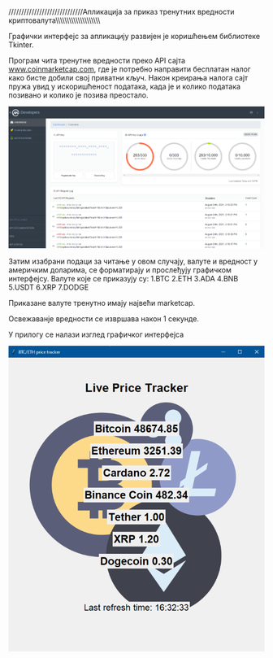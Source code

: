 /////////////////////////////Апликација за приказ тренутних вредности криптовалута\\\\\\\\\\\\\\\\\\\\\\\\\\\\\\\\\\\\\\\


Графички интерфејс за апликацију развијен је коришћењем библиотеке Tkinter.

Програм чита тренутне вредности преко API сајта www.coinmarketcap.com, где је потребно направити бесплатан налог како бисте добили свој приватни кључ.
Након креирања налога сајт пружа увид у искоришћеност података, када је и колико података позивано и колико је позива преостало.

<img src="api.png">

Затим изабрани подаци за читање у овом случају, валуте и вредност у америчким доларима, се форматирају и прослеђују графичком интерфејсу.
Валуте које се приказују су:
1.BTC
2.ETH
3.ADA
4.BNB
5.USDT
6.XRP
7.DODGE

Приказане валуте тренутно имају највећи marketcap.

Освежаванје вредности се извршава након 1 секунде.

У прилогу се налази изглед графичког интерфејса

<img src="app.png">

